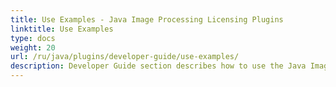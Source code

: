 ```yaml
---
title: Use Examples - Java Image Processing Licensing Plugins
linktitle: Use Examples
type: docs
weight: 20
url: /ru/java/plugins/developer-guide/use-examples/
description: Developer Guide section describes how to use the Java Image Processing Library API to manipulate, draw and work with images 
---
```

